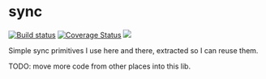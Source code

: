 # sync

[![Build status](https://img.shields.io/github/actions/workflow/status/caarlos0/sync/build.yml?style=for-the-badge&branch=main)](https://github.com/caarlos0/sync/actions?workflow=build)
[![Coverage Status](https://img.shields.io/codecov/c/gh/caarlos0/sync.svg?logo=codecov&style=for-the-badge)](https://codecov.io/gh/caarlos0/sync)
[![](http://img.shields.io/badge/godoc-reference-5272B4.svg?style=for-the-badge)](https://pkg.go.dev/github.com/caarlos0/sync)

Simple sync primitives I use here and there, extracted so I can reuse them.

TODO: move more code from other places into this lib.
